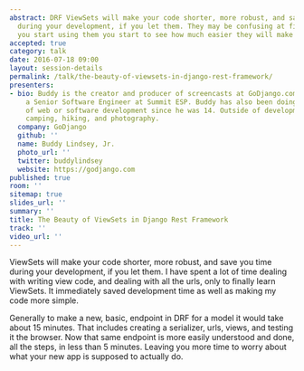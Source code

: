 ```yaml
---
abstract: DRF ViewSets will make your code shorter, more robust, and save you time
  during your development, if you let them. They may be confusing at first, but once
  you start using them you start to see how much easier they will make your life.
accepted: true
category: talk
date: 2016-07-18 09:00
layout: session-details
permalink: /talk/the-beauty-of-viewsets-in-django-rest-framework/
presenters:
- bio: Buddy is the creator and producer of screencasts at GoDjango.com. He is also
    a Senior Software Engineer at Summit ESP. Buddy has also been doing some sort
    of web or software development since he was 14. Outside of development he loves
    camping, hiking, and photography.
  company: GoDjango
  github: ''
  name: Buddy Lindsey, Jr.
  photo_url: ''
  twitter: buddylindsey
  website: https://godjango.com
published: true
room: ''
sitemap: true
slides_url: ''
summary: ''
title: The Beauty of ViewSets in Django Rest Framework
track: ''
video_url: ''
---
```


ViewSets will make your code shorter, more robust, and save you time during your development, if you let them. I have spent a lot of time dealing with writing view code, and dealing with all the urls, only to finally learn ViewSets. It immediately saved development time as well as making my code more simple.

Generally to make a new, basic, endpoint in DRF for a model it would take about 15 minutes. That includes creating a serializer, urls, views, and testing it the browser. Now that same endpoint is more easily understood and done, all the steps, in less than 5 minutes. Leaving you more time to worry about what your new app is supposed to actually do.